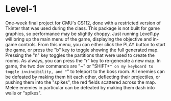 # Level-1
One-week final project for CMU's CS112, done with a restricted version of Tkinter that was used during the class. This package is not built for game graphics, so performance may be slightly choppy.
Just running Level1.py will bring up the main menu of the game, displaying the objective and in-game controls. From this menu, you can either click the PLAY button to start the game, or press the "b" key to toggle showing the full generated map. Pressing the "n" key toggles the partitions that were used to create the rooms. As always, you can press the "r" key to re-generate a new map.
In game, the two dev commands are "~" or "SHIFT+`" on my keyboard to toggle invincibility, and "`" to teleport to the boss room.
All enemies can be defeated by making them hit each other, deflecting their projectiles, or pushing them into the "spikes", the red fields scattered across the map. Melee enemies in particular can be defeated by making them dash into walls or "spikes".
